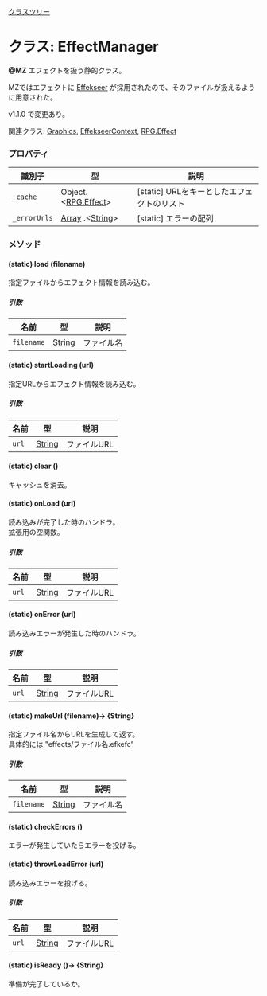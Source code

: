 [クラスツリー](index.md)

# クラス: EffectManager
**@MZ** エフェクトを扱う静的クラス。

MZではエフェクトに [Effekseer](https://effekseer.github.io/jp/) が採用されたので、そのファイルが扱えるように用意された。

v1.1.0 で変更あり。

関連クラス: [Graphics](Graphics.md), [EffekseerContext](EffekseerContext.md), [RPG.Effect](RPG.Effect.md)

### プロパティ

| 識別子 | 型 | 説明 |
| --- | --- | --- |
| `_cache` | Object.&lt;[RPG.Effect](RPG.Effect.md)&gt; | [static] URLをキーとしたエフェクトのリスト |
| `_errorUrls` | [Array](Array.md) .&lt;[String](String.md)&gt; | [static] エラーの配列 |


### メソッド

#### (static) load (filename)
指定ファイルからエフェクト情報を読み込む。

##### 引数

| 名前 | 型 |  説明 |
| --- | --- | --- |
| `filename` | [String](String.md) | ファイル名 |


#### (static) startLoading (url)
指定URLからエフェクト情報を読み込む。

##### 引数

| 名前 | 型 |  説明 |
| --- | --- | --- |
| `url` | [String](String.md) | ファイルURL |


#### (static) clear ()
キャッシュを消去。


#### (static) onLoad (url)
読み込みが完了した時のハンドラ。<br />
拡張用の空関数。

##### 引数

| 名前 | 型 |  説明 |
| --- | --- | --- |
| `url` | [String](String.md) | ファイルURL |


#### (static) onError (url)
読み込みエラーが発生した時のハンドラ。

##### 引数

| 名前 | 型 |  説明 |
| --- | --- | --- |
| `url` | [String](String.md) | ファイルURL |


#### (static) makeUrl (filename)→ {String}
指定ファイル名からURLを生成して返す。<br />
具体的には "effects/ファイル名.efkefc"

##### 引数

| 名前 | 型 |  説明 |
| --- | --- | --- |
| `filename` | [String](String.md) | ファイル名 |


#### (static) checkErrors ()
エラーが発生していたらエラーを投げる。


#### (static) throwLoadError (url)
読み込みエラーを投げる。

##### 引数

| 名前 | 型 |  説明 |
| --- | --- | --- |
| `url` | [String](String.md) | ファイルURL |


#### (static) isReady ()→ {String}
準備が完了しているか。
